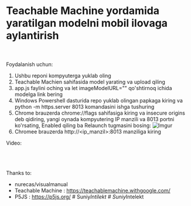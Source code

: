 # Teachable Machine yordamida yaratilgan modelni mobil ilovaga aylantirish
<br/><br/>Foydalanish uchun:
1. Ushbu reponi kompyuterga yuklab oling
2. Teachable Machien sahifasida model yarating va upload qiling
3. app.js faylini oching va let imageModelURL="" qo'shtirnoq ichida modelga link bering
4. Windows Powershell dasturida repo yuklab olingan papkaga kiring va python -m https.server 8013 komandasini ishga tushuring
5. Chrome brauzerda chrome://flags sahifasiga kiring va insecure origins deb qidiring, yangi oynada kompyutering IP manzili va 8013 portni ko'rsating, Enabled qiling ba Relaunch tugmasini bosing:
![Imgur](https://i.imgur.com/EbKWJkW.jpg)
7. Chromee brauzerda http://<ip_manzil>:8013 manziliga kiring

Video:<br/>

<br/><br/><br/>
Thanks to:
- nurecas/visualmanual
- Teachable Machine : https://teachablemachine.withgoogle.com/
- P5JS : https://p5js.org/
#   S u n i y _ I n t i l e k t  
 #   S u n i y _ I n t e l e k t  
 